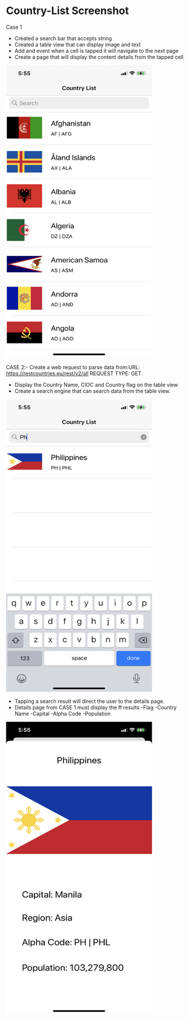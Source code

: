 # Country-List Screenshot

Case 1
- Created a search bar that accepts string
- Created a table view that can display image and text
- Add and event when a cell is tapped it will navigate to the next page
- Create a page that will display the content details from the tapped cell
<img src="/Documentation/pic1.png" width="400" height="800">

CASE 2:- Create a web request to parse data from:URL: https://restcountries.eu/rest/v2/all
REQUEST TYPE: GET
- Display the Country Name, CIOC and Country flag on the table view
- Create a search engine that can search data from the table view.

<img src="/Documentation/pic2.png" width="400" height="800">


- Tapping a search result will direct the user to the details page. 
- Details page from CASE 1 must display the ff results
    -Flag
    -Country Name
    -Capital
    -Alpha Code
    -Population

<img src="/Documentation/pic3.png" width="400" height="800">
